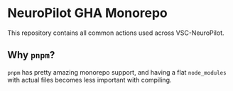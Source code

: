 # NeuroPilot GHA Monorepo

This repository contains all common actions used across VSC-NeuroPilot.

## Why `pnpm`?

`pnpm` has pretty amazing monorepo support, and having a flat `node_modules` with actual files becomes less important with compiling.
